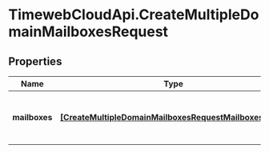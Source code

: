 # TimewebCloudApi.CreateMultipleDomainMailboxesRequest

## Properties

Name | Type | Description | Notes
------------ | ------------- | ------------- | -------------
**mailboxes** | [**[CreateMultipleDomainMailboxesRequestMailboxesInner]**](CreateMultipleDomainMailboxesRequestMailboxesInner.md) | Массив объектов с данными почтовых ящиков | 


